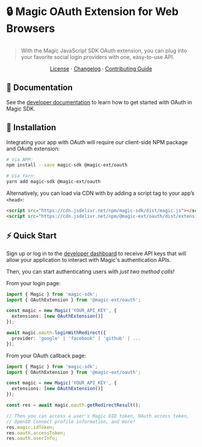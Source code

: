 # 🔒 Magic OAuth Extension for Web Browsers

[![<MagicLabs>](https://circleci.com/gh/magiclabs/magic-js.svg?style=shield)](https://circleci.com/gh/magiclabs/magic-js)

> With the Magic JavaScript SDK OAuth extension, you can plug into your favorite social login providers with one, easy-to-use API.

<p align="center">
  <a href="https://github.com/magiclabs/magic-js/blob/master/packages/@magic-ext/oauth/LICENSE">License</a> ·
  <a href="https://github.com/magiclabs/magic-js/blob/master/packages/@magic-ext/oauth/CHANGELOG.md">Changelog</a> ·
  <a href="https://github.com/magiclabs/magic-js/blob/master/CONTRIBUTING.md">Contributing Guide</a>
</p>

## 📖 Documentation

See the [developer documentation](https://docs.magic.link/social-login) to learn how to get started with OAuth in Magic SDK.

## 🔗 Installation

Integrating your app with OAuth will require our client-side NPM package and OAuth extension:

```bash
# Via NPM:
npm install --save magic-sdk @magic-ext/oauth

# Via Yarn:
yarn add magic-sdk @magic-ext/oauth
```

Alternatively, you can load via CDN with by adding a script tag to your app’s `<head>`:

```html
<script src="https://cdn.jsdelivr.net/npm/magic-sdk/dist/magic.js"></script>
<script src="https://cdn.jsdelivr.net/npm/@magic-ext/oauth/dist/extension.js"></script>
```

## ⚡️ Quick Start

Sign up or log in to the [developer dashboard](https://dashboard.magic.link) to receive API keys that will allow your application to interact with Magic's authentication APIs.

Then, you can start authenticating users with _just two method calls!_

From your login page:

```ts
import { Magic } from 'magic-sdk';
import { OAuthExtension } from '@magic-ext/oauth';

const magic = new Magic('YOUR_API_KEY', {
  extensions: [new OAuthExtension()]
});

await magic.oauth.loginWithRedirect({
  provider: 'google' | 'facebook' | 'github' | ...
});
```

From your OAuth callback page:

```ts
import { Magic } from 'magic-sdk';
import { OAuthExtension } from '@magic-ext/oauth';

const magic = new Magic('YOUR_API_KEY', {
  extensions: [new OAuthExtension()]
});

const res = await magic.oauth.getRedirectResult();

// Then you can access a user's Magic DID token, OAuth access token,
// OpenID Connect profile information, and more!
res.magic.idToken;
res.oauth.accessToken;
res.oauth.userInfo;
```
